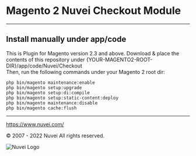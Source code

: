 # Magento 2 Nuvei Checkout Module

---

## Install manually under app/code
This is Plugin for Magento version 2.3 and above.
Download & place the contents of this repository under {YOUR-MAGENTO2-ROOT-DIR}/app/code/Nuvei/Checkout  
Then, run the following commands under your Magento 2 root dir:
```
php bin/magento maintenance:enable
php bin/magento setup:upgrade
php bin/magento setup:di:compile
php bin/magento setup:static-content:deploy
php bin/magento maintenance:disable
php bin/magento cache:flush
```

---

https://www.nuvei.com/

© 2007 - 2022 Nuvei
All rights reserved.

![Nuvei Logo](https://github.com/SafeChargeInternational/nuvei_checkout_magento/blob/master/view/frontend/web/images/logo-dark.svg)
